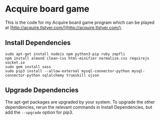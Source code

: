 # Acquire board game

This is the code for my Acquire board game program which can be played at [http://acquire.tlstyer.com/](http://acquire.tlstyer.com/).

## Install Dependencies

    sudo apt-get install nodejs npm python3-pip ruby zopfli
    npm install almond clean-css html-minifier normalize.css requirejs socket.io
    sudo gem install sass
    sudo pip3 install --allow-external mysql-connector-python mysql-connector-python sqlalchemy trueskill ujson

## Upgrade Dependencies

The apt-get packages are upgraded by your system. To upgrade the other dependencies, rerun the relevant commands in Install Dependencies, but add the ```--upgrade``` option for pip3.
